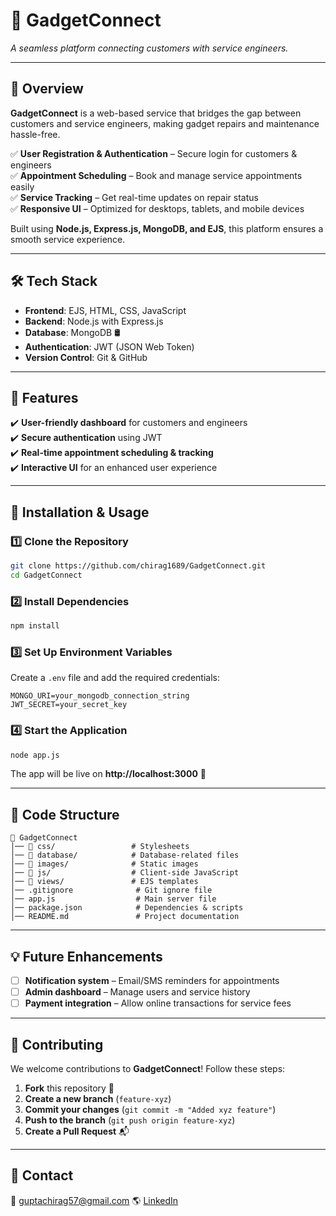 # 🔧 GadgetConnect  
_A seamless platform connecting customers with service engineers._  

---  

## 📌 Overview  
**GadgetConnect** is a web-based service that bridges the gap between customers and service engineers, making gadget repairs and maintenance hassle-free.  

✅ **User Registration & Authentication** – Secure login for customers & engineers  
✅ **Appointment Scheduling** – Book and manage service appointments easily  
✅ **Service Tracking** – Get real-time updates on repair status  
✅ **Responsive UI** – Optimized for desktops, tablets, and mobile devices  

Built using **Node.js, Express.js, MongoDB, and EJS**, this platform ensures a smooth service experience.  

---   

## 🛠️ Tech Stack  
- **Frontend**: EJS, HTML, CSS, JavaScript  
- **Backend**: Node.js with Express.js  
- **Database**: MongoDB 🛢️  
- **Authentication**: JWT (JSON Web Token)  
- **Version Control**: Git & GitHub  

---  

## 🚀 Features  
✔️ **User-friendly dashboard** for customers and engineers  
✔️ **Secure authentication** using JWT  
✔️ **Real-time appointment scheduling & tracking**  
✔️ **Interactive UI** for an enhanced user experience  

---  

## 📂 Installation & Usage  

### 1️⃣ Clone the Repository  
```bash  
git clone https://github.com/chirag1689/GadgetConnect.git  
cd GadgetConnect  
```  

### 2️⃣ Install Dependencies  
```bash  
npm install  
```  

### 3️⃣ Set Up Environment Variables  
Create a `.env` file and add the required credentials:  
```
MONGO_URI=your_mongodb_connection_string  
JWT_SECRET=your_secret_key  
```  

### 4️⃣ Start the Application  
```bash  
node app.js  
```  
The app will be live on **http://localhost:3000** 🚀  

---  

## 📜 Code Structure  
```
📂 GadgetConnect  
│── 📂 css/                 # Stylesheets  
│── 📂 database/            # Database-related files  
│── 📂 images/              # Static images  
│── 📂 js/                  # Client-side JavaScript  
│── 📂 views/               # EJS templates  
│── .gitignore              # Git ignore file  
│── app.js                  # Main server file  
│── package.json            # Dependencies & scripts  
│── README.md               # Project documentation  
```  

---  

## 💡 Future Enhancements  
- [ ] **Notification system** – Email/SMS reminders for appointments  
- [ ] **Admin dashboard** – Manage users and service history  
- [ ] **Payment integration** – Allow online transactions for service fees  

---  

## 🤝 Contributing  
We welcome contributions to **GadgetConnect**! Follow these steps:  

1. **Fork** this repository 🍴  
2. **Create a new branch** (`feature-xyz`)  
3. **Commit your changes** (`git commit -m "Added xyz feature"`)  
4. **Push to the branch** (`git push origin feature-xyz`)  
5. **Create a Pull Request** 📬  

---  

## 🙋 Contact  
📧 guptachirag57@gmail.com
🌎 [LinkedIn](https://www.linkedin.com/in/chirag-gupta-20640b24a/)  
